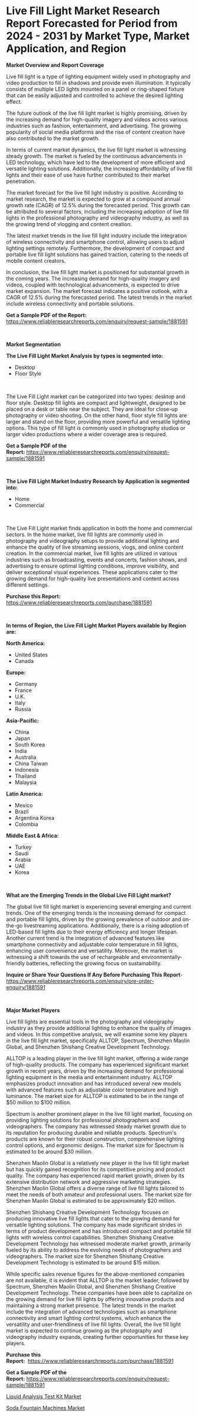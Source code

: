 <p><h1>Live Fill Light Market Research Report Forecasted for Period from 2024 -  2031 by Market Type, Market Application, and Region</h1></p><p><strong>Market Overview and Report Coverage</strong></p>
<p><p>Live fill light is a type of lighting equipment widely used in photography and video production to fill in shadows and provide even illumination. It typically consists of multiple LED lights mounted on a panel or ring-shaped fixture that can be easily adjusted and controlled to achieve the desired lighting effect.</p><p>The future outlook of the live fill light market is highly promising, driven by the increasing demand for high-quality imagery and videos across various industries such as fashion, entertainment, and advertising. The growing popularity of social media platforms and the rise of content creation have also contributed to the market growth.</p><p>In terms of current market dynamics, the live fill light market is witnessing steady growth. The market is fueled by the continuous advancements in LED technology, which have led to the development of more efficient and versatile lighting solutions. Additionally, the increasing affordability of live fill lights and their ease of use have further contributed to their market penetration.</p><p>The market forecast for the live fill light industry is positive. According to market research, the market is expected to grow at a compound annual growth rate (CAGR) of 12.5% during the forecasted period. This growth can be attributed to several factors, including the increasing adoption of live fill lights in the professional photography and videography industry, as well as the growing trend of vlogging and content creation.</p><p>The latest market trends in the live fill light industry include the integration of wireless connectivity and smartphone control, allowing users to adjust lighting settings remotely. Furthermore, the development of compact and portable live fill light solutions has gained traction, catering to the needs of mobile content creators.</p><p>In conclusion, the live fill light market is positioned for substantial growth in the coming years. The increasing demand for high-quality imagery and videos, coupled with technological advancements, is expected to drive market expansion. The market forecast indicates a positive outlook, with a CAGR of 12.5% during the forecasted period. The latest trends in the market include wireless connectivity and portable solutions.</p></p>
<p><strong>Get a Sample PDF of the Report:</strong> <a href="https://www.reliableresearchreports.com/enquiry/request-sample/1881591">https://www.reliableresearchreports.com/enquiry/request-sample/1881591</a></p>
<p>&nbsp;</p>
<p><strong>Market Segmentation</strong></p>
<p><strong>The Live Fill Light Market Analysis by types is segmented into:</strong></p>
<p><ul><li>Desktop</li><li>Floor Style</li></ul></p>
<p>&nbsp;</p>
<p><p>The Live Fill Light market can be categorized into two types: desktop and floor style. Desktop fill lights are compact and lightweight, designed to be placed on a desk or table near the subject. They are ideal for close-up photography or video shooting. On the other hand, floor style fill lights are larger and stand on the floor, providing more powerful and versatile lighting options. This type of fill light is commonly used in photography studios or larger video productions where a wider coverage area is required.</p></p>
<p><strong>Get a Sample PDF of the Report:</strong>&nbsp;<a href="https://www.reliableresearchreports.com/enquiry/request-sample/1881591">https://www.reliableresearchreports.com/enquiry/request-sample/1881591</a></p>
<p>&nbsp;</p>
<p><strong>The Live Fill Light Market Industry Research by Application is segmented into:</strong></p>
<p><ul><li>Home</li><li>Commercial</li></ul></p>
<p>&nbsp;</p>
<p><p>The Live Fill Light market finds application in both the home and commercial sectors. In the home market, live fill lights are commonly used in photography and videography setups to provide additional lighting and enhance the quality of live streaming sessions, vlogs, and online content creation. In the commercial market, live fill lights are utilized in various industries such as broadcasting, events and concerts, fashion shows, and advertising to ensure optimal lighting conditions, improve visibility, and deliver exceptional visual experiences. These applications cater to the growing demand for high-quality live presentations and content across different settings.</p></p>
<p><strong>Purchase this Report:</strong>&nbsp; <a href="https://www.reliableresearchreports.com/purchase/1881591">https://www.reliableresearchreports.com/purchase/1881591</a></p>
<p>&nbsp;</p>
<p><strong>In terms of Region, the Live Fill Light Market Players available by Region are:</strong></p>
<p>
    <p> <strong> North America: </strong>
        <ul>
            <li>United States</li>
            <li>Canada</li>
        </ul>
        </p> 
    <p> <strong> Europe: </strong>
        <ul>
            <li>Germany</li>
            <li>France</li>
            <li>U.K.</li>
            <li>Italy</li>
            <li>Russia</li>
        </ul>
        </p> 
    <p> <strong> Asia-Pacific: </strong>
        <ul>
            <li>China</li>
            <li>Japan</li>
            <li>South Korea</li>
            <li>India</li>
            <li>Australia</li>
            <li>China Taiwan</li>
            <li>Indonesia</li>
            <li>Thailand</li>
            <li>Malaysia</li>
        </ul>
        </p> 
    <p> <strong> Latin America: </strong>
        <ul>
            <li>Mexico</li>
            <li>Brazil</li>
            <li>Argentina Korea</li>
            <li>Colombia</li>
        </ul>
        </p> 
    <p> <strong> Middle East & Africa: </strong>
        <ul>
            <li>Turkey</li>
            <li>Saudi</li>
            <li>Arabia</li>
            <li>UAE</li>
            <li>Korea</li>
        </ul>
    </p>
    </p>
<p>&nbsp;</p>
<p><strong>What are the Emerging Trends in the Global Live Fill Light market?</strong></p>
<p><p>The global live fill light market is experiencing several emerging and current trends. One of the emerging trends is the increasing demand for compact and portable fill lights, driven by the growing prevalence of outdoor and on-the-go livestreaming applications. Additionally, there is a rising adoption of LED-based fill lights due to their energy efficiency and longer lifespan. Another current trend is the integration of advanced features like smartphone connectivity and adjustable color temperature in fill lights, enhancing user convenience and versatility. Moreover, the market is witnessing a shift towards the use of rechargeable and environmentally-friendly batteries, reflecting the growing focus on sustainability.</p></p>
<p><strong>Inquire or Share Your Questions If Any Before Purchasing This Report</strong>- <a href="https://www.reliableresearchreports.com/enquiry/pre-order-enquiry/1881591">https://www.reliableresearchreports.com/enquiry/pre-order-enquiry/1881591</a></p>
<p>&nbsp;</p>
<p><strong>Major Market Players</strong></p>
<p><p>Live fill lights are essential tools in the photography and videography industry as they provide additional lighting to enhance the quality of images and videos. In this competitive analysis, we will examine some key players in the live fill light market, specifically ALLTOP, Spectrum, Shenzhen Maolin Global, and Shenzhen Shishang Creative Development Technology. </p><p>ALLTOP is a leading player in the live fill light market, offering a wide range of high-quality products. The company has experienced significant market growth in recent years, driven by the increasing demand for professional lighting equipment in the media and entertainment industry. ALLTOP emphasizes product innovation and has introduced several new models with advanced features such as adjustable color temperature and high luminance. The market size for ALLTOP is estimated to be in the range of $50 million to $100 million.</p><p>Spectrum is another prominent player in the live fill light market, focusing on providing lighting solutions for professional photographers and videographers. The company has witnessed steady market growth due to its reputation for producing durable and reliable products. Spectrum's products are known for their robust construction, comprehensive lighting control options, and ergonomic designs. The market size for Spectrum is estimated to be around $30 million.</p><p>Shenzhen Maolin Global is a relatively new player in the live fill light market but has quickly gained recognition for its competitive pricing and product quality. The company has experienced rapid market growth, driven by its extensive distribution network and aggressive marketing strategies. Shenzhen Maolin Global offers a diverse range of live fill lights tailored to meet the needs of both amateur and professional users. The market size for Shenzhen Maolin Global is estimated to be approximately $20 million.</p><p>Shenzhen Shishang Creative Development Technology focuses on producing innovative live fill lights that cater to the growing demand for versatile lighting solutions. The company has made significant strides in terms of product development and has introduced compact and portable fill lights with wireless control capabilities. Shenzhen Shishang Creative Development Technology has witnessed moderate market growth, primarily fueled by its ability to address the evolving needs of photographers and videographers. The market size for Shenzhen Shishang Creative Development Technology is estimated to be around $15 million.</p><p>While specific sales revenue figures for the above-mentioned companies are not available, it is evident that ALLTOP is the market leader, followed by Spectrum, Shenzhen Maolin Global, and Shenzhen Shishang Creative Development Technology. These companies have been able to capitalize on the growing demand for live fill lights by offering innovative products and maintaining a strong market presence. The latest trends in the market include the integration of advanced technologies such as smartphone connectivity and smart lighting control systems, which enhance the versatility and user-friendliness of live fill lights. Overall, the live fill light market is expected to continue growing as the photography and videography industry expands, creating further opportunities for these key players.</p></p>
<p><strong>Purchase this Report:</strong>&nbsp;&nbsp;<a href="https://www.reliableresearchreports.com/purchase/1881591">https://www.reliableresearchreports.com/purchase/1881591</a></p>
<p></p>
<p><strong>Get a Sample PDF of the Report:</strong>&nbsp;<a href="https://www.reliableresearchreports.com/enquiry/request-sample/1881591">https://www.reliableresearchreports.com/enquiry/request-sample/1881591</a></p>
<p><p><a href="https://medium.com/@michellebutler19/liquid-analysis-test-kit-market-size-market-outlook-and-market-forecast-2023-to-2030-27a813e4fe01">Liquid Analysis Test Kit Market</a></p><p><a href="https://github.com/grishafomin4852/Market-Research-Report-List-2/blob/main/soda-fountain-machines-market.md">Soda Fountain Machines Market</a></p></p>